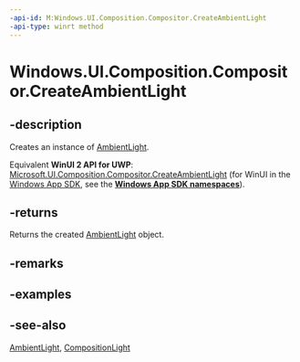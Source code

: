 ```yaml
---
-api-id: M:Windows.UI.Composition.Compositor.CreateAmbientLight
-api-type: winrt method
---
```


<!-- Method syntax
public Windows.UI.Composition.AmbientLight CreateAmbientLight()
-->

# Windows.UI.Composition.Compositor.CreateAmbientLight

## -description
Creates an instance of [AmbientLight](ambientlight.md).

Equivalent **WinUI 2 API for UWP**: [Microsoft.UI.Composition.Compositor.CreateAmbientLight](/windows/winui/api/microsoft.ui.composition.compositor.createambientlight) (for WinUI in the [Windows App SDK](/windows/apps/windows-app-sdk/), see the **[Windows App SDK namespaces](/windows/windows-app-sdk/api/winrt/)**).

## -returns
Returns the created [AmbientLight](ambientlight.md) object.

## -remarks

## -examples

## -see-also
[AmbientLight](ambientlight.md), [CompositionLight](compositionlight.md)
